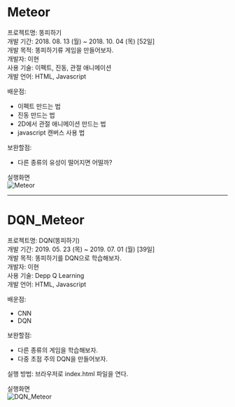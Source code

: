 # Meteor
프로젝트명: 똥피하기  
개발 기간: 2018. 08. 13 (월) ~ 2018. 10. 04 (목) [52일]  
개발 목적: 똥피하기류 게임을 만들어보자.  
개발자: 이현  
사용 기술: 이펙트, 진동, 관절 애니메이션  
개발 언어: HTML, Javascript  

배운점:  
 - 이펙트 만드는 법  
 - 진동 만드는 법  
 - 2D에서 관절 애니메이션 만드는 법  
 - javascript 캔버스 사용 법  

보완할점:  
 - 다른 종류의 유성이 떨어지면 어떨까?  
 
실행화면  
![Meteor](https://user-images.githubusercontent.com/28178437/102003466-32429d00-3d4b-11eb-91eb-a0b5b2b8a06c.gif)
 
--------------------------------------------------------
# DQN_Meteor
프로젝트명: DQN(똥피하기)  
개발 기간: 2019. 05. 23 (목) ~ 2019. 07. 01 (월) [39일]  
개발 목적: 똥피하기를 DQN으로 학습해보자.  
개발자: 이현  
사용 기술: Depp Q Learning  
개발 언어: HTML, Javascript  

배운점:  
 - CNN  
 - DQN  

보완할점:  
 - 다른 종류의 게임을 학습해보자.  
 - 다중 초점 주의 DQN을 만들어보자.  
   
실행 방법: 브라우저로 index.html 파일을 연다.

실행화면  
![DQN_Meteor](https://user-images.githubusercontent.com/28178437/102003171-2ead1700-3d47-11eb-9444-ff39816914c3.gif)

